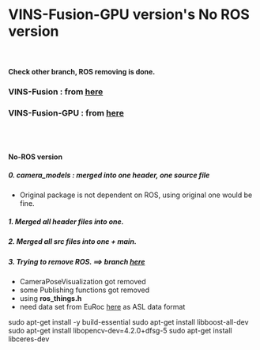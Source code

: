 # VINS-Fusion-GPU version's No ROS version
<br>

#### Check other branch, ROS removing is done.
### VINS-Fusion : from [here](https://github.com/HKUST-Aerial-Robotics/VINS-Fusion)
### VINS-Fusion-GPU : from [here](https://github.com/pjrambo/VINS-Fusion-gpu)

<br>
<br>

#### No-ROS version
##### 0. camera_models : merged into one header, one source file
  + Original package is not dependent on ROS, using original one would be fine.
##### 1. Merged all header files into one.
##### 2. Merged all src files into one + main.
##### 3. Trying to remove ROS. ==> branch [here](https://github.com/engcang/vins-fusion-gpu-no-ros/tree/noros)
  + CameraPoseVisualization got removed
  + some Publishing functions got removed
  + using **ros_things.h**
  + need data set from EuRoc [here](https://projects.asl.ethz.ch/datasets/doku.php?id=kmavvisualinertialdatasets) as ASL data format


sudo apt-get install -y build-essential
sudo apt-get install libboost-all-dev
sudo apt-get install libopencv-dev=4.2.0+dfsg-5
sudo apt-get install libceres-dev